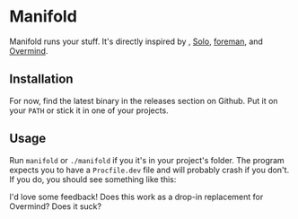 # Manifold

Manifold runs your stuff. It's directly inspired by , [Solo](https://github.com/aarondfrancis/solo), [foreman](https://github.com/ddollar/foreman?tab=readme-ov-file), and [Overmind](https://github.com/DarthSim/overmind).

## Installation

For now, find the latest binary in the releases section on Github. Put it on your `PATH` or stick it in one of your projects.

## Usage

Run `manifold` or `./manifold` if you it's in your project's folder. The program expects you to have a `Procfile.dev` file and will probably crash if you don't. If you do, you should see something like this:



I'd love some feedback! Does this work as a drop-in replacement for Overmind? Does it suck?
